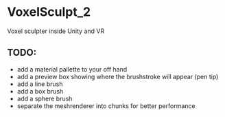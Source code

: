 # VoxelSculpt_2
 Voxel sculpter inside Unity and VR

## TODO:

- add a material pallette to your off hand
- add a preview box showing where the brushstroke will appear (pen tip)
- add a line brush
- add a box brush
- add a sphere brush
- separate the meshrenderer into chunks for better performance